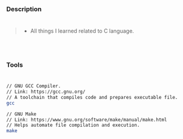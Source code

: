 ### Description
#

> - All things I learned related to C language.

<br />
<br />



### Tools
#

```bash
// GNU GCC Compiler.
// Link: https://gcc.gnu.org/
// A toolchain that compiles code and prepares executable file.
gcc

// GNU Make
// Link: https://www.gnu.org/software/make/manual/make.html
// Helps automate file compilation and execution.
make
```
